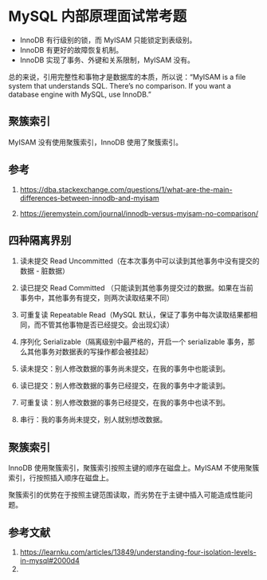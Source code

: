 # MySQL 内部原理面试常考题

<!--
ID: 406dff26-1ced-497c-83f1-00692a0ab6c5
Status: publish
Date: 2020-07-29T23:37:30
Modified: 2020-07-29T23:37:30
wp_id: 1643
-->

* InnoDB 有行级别的锁，而 MyISAM 只能锁定到表级别。
* InnoDB 有更好的故障恢复机制。
* InnoDB 实现了事务、外键和关系限制，MyISAM 没有。

总的来说，引用完整性和事物才是数据库的本质，所以说：“MyISAM is a file system that understands SQL. There’s no comparison. If you want a database engine with MySQL, use InnoDB.”

## 聚簇索引

MyISAM 没有使用聚簇索引，InnoDB 使用了聚簇索引。

## 参考

1. https://dba.stackexchange.com/questions/1/what-are-the-main-differences-between-innodb-and-myisam

2. https://jeremystein.com/journal/innodb-versus-myisam-no-comparison/

## 四种隔离界别

1. 读未提交 Read Uncommitted（在本次事务中可以读到其他事务中没有提交的数据 - 脏数据）
2. 读已提交 Read Committed （只能读到其他事务提交过的数据。如果在当前事务中，其他事务有提交，则两次读取结果不同）
3. 可重复读 Repeatable Read（MySQL 默认，保证了事务中每次读取结果都相同，而不管其他事物是否已经提交。会出现幻读）
4. 序列化 Serializable（隔离级别中最严格的，开启一个 serializable 事务，那么其他事务对数据表的写操作都会被挂起）

1. 读未提交：别人修改数据的事务尚未提交，在我的事务中也能读到。
2. 读已提交：别人修改数据的事务已经提交，在我的事务中才能读到。
3. 可重复读：别人修改数据的事务已经提交，在我的事务中也读不到。
4. 串行：我的事务尚未提交，别人就别想改数据。

## 聚簇索引

InnoDB 使用聚簇索引，聚簇索引按照主键的顺序在磁盘上。MyISAM 不使用聚簇索引，行按照插入顺序在磁盘上。

聚簇索引的优势在于按照主键范围读取，而劣势在于主键中插入可能造成性能问题。

## 参考文献

1. https://learnku.com/articles/13849/understanding-four-isolation-levels-in-mysql#2000d4
2.
